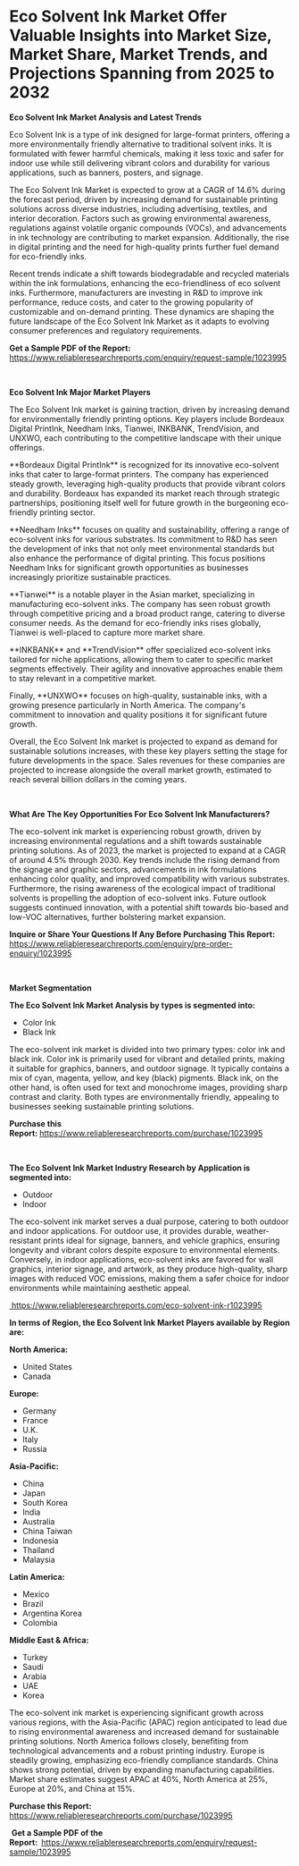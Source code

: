 <p><h1>Eco Solvent Ink Market Offer Valuable Insights into Market Size, Market Share, Market Trends, and Projections Spanning from 2025 to 2032</h1></p><p><strong>Eco Solvent Ink Market Analysis and Latest Trends</strong></p>
<p><p>Eco Solvent Ink is a type of ink designed for large-format printers, offering a more environmentally friendly alternative to traditional solvent inks. It is formulated with fewer harmful chemicals, making it less toxic and safer for indoor use while still delivering vibrant colors and durability for various applications, such as banners, posters, and signage.</p><p>The Eco Solvent Ink Market is expected to grow at a CAGR of 14.6% during the forecast period, driven by increasing demand for sustainable printing solutions across diverse industries, including advertising, textiles, and interior decoration. Factors such as growing environmental awareness, regulations against volatile organic compounds (VOCs), and advancements in ink technology are contributing to market expansion. Additionally, the rise in digital printing and the need for high-quality prints further fuel demand for eco-friendly inks.</p><p>Recent trends indicate a shift towards biodegradable and recycled materials within the ink formulations, enhancing the eco-friendliness of eco solvent inks. Furthermore, manufacturers are investing in R&D to improve ink performance, reduce costs, and cater to the growing popularity of customizable and on-demand printing. These dynamics are shaping the future landscape of the Eco Solvent Ink Market as it adapts to evolving consumer preferences and regulatory requirements.</p></p>
<p><strong>Get a Sample PDF of the Report:&nbsp;</strong> <a href="https://www.reliableresearchreports.com/enquiry/request-sample/1023995?utm_campaign=2030&utm_medium=2&utm_source=Github&utm_content=ia&utm_term=17042025&utm_id=eco-solvent-ink">https://www.reliableresearchreports.com/enquiry/request-sample/1023995</a></p>
<p>&nbsp;</p>
<p><strong>Eco Solvent Ink Major Market Players</strong></p>
<p><p>The Eco Solvent Ink market is gaining traction, driven by increasing demand for environmentally friendly printing options. Key players include Bordeaux Digital PrintInk, Needham Inks, Tianwei, INKBANK, TrendVision, and UNXWO, each contributing to the competitive landscape with their unique offerings.</p><p>**Bordeaux Digital PrintInk** is recognized for its innovative eco-solvent inks that cater to large-format printers. The company has experienced steady growth, leveraging high-quality products that provide vibrant colors and durability. Bordeaux has expanded its market reach through strategic partnerships, positioning itself well for future growth in the burgeoning eco-friendly printing sector.</p><p>**Needham Inks** focuses on quality and sustainability, offering a range of eco-solvent inks for various substrates. Its commitment to R&D has seen the development of inks that not only meet environmental standards but also enhance the performance of digital printing. This focus positions Needham Inks for significant growth opportunities as businesses increasingly prioritize sustainable practices.</p><p>**Tianwei** is a notable player in the Asian market, specializing in manufacturing eco-solvent inks. The company has seen robust growth through competitive pricing and a broad product range, catering to diverse consumer needs. As the demand for eco-friendly inks rises globally, Tianwei is well-placed to capture more market share.</p><p>**INKBANK** and **TrendVision** offer specialized eco-solvent inks tailored for niche applications, allowing them to cater to specific market segments effectively. Their agility and innovative approaches enable them to stay relevant in a competitive market.</p><p>Finally, **UNXWO** focuses on high-quality, sustainable inks, with a growing presence particularly in North America. The company's commitment to innovation and quality positions it for significant future growth.</p><p>Overall, the Eco Solvent Ink market is projected to expand as demand for sustainable solutions increases, with these key players setting the stage for future developments in the space. Sales revenues for these companies are projected to increase alongside the overall market growth, estimated to reach several billion dollars in the coming years.</p></p>
<p>&nbsp;</p>
<p><strong>What Are The Key Opportunities For Eco Solvent Ink Manufacturers?</strong></p>
<p><p>The eco-solvent ink market is experiencing robust growth, driven by increasing environmental regulations and a shift towards sustainable printing solutions. As of 2023, the market is projected to expand at a CAGR of around 4.5% through 2030. Key trends include the rising demand from the signage and graphic sectors, advancements in ink formulations enhancing color quality, and improved compatibility with various substrates. Furthermore, the rising awareness of the ecological impact of traditional solvents is propelling the adoption of eco-solvent inks. Future outlook suggests continued innovation, with a potential shift towards bio-based and low-VOC alternatives, further bolstering market expansion.</p></p>
<p><strong>Inquire or Share Your Questions If Any Before Purchasing This Report:</strong> <a href="https://www.reliableresearchreports.com/enquiry/pre-order-enquiry/1023995?utm_campaign=2030&utm_medium=2&utm_source=Github&utm_content=ia&utm_term=17042025&utm_id=eco-solvent-ink">https://www.reliableresearchreports.com/enquiry/pre-order-enquiry/1023995</a></p>
<p>&nbsp;</p>
<p><strong>Market Segmentation</strong></p>
<p><strong>The Eco Solvent Ink Market Analysis by types is segmented into:</strong></p>
<p><ul><li>Color Ink</li><li>Black Ink</li></ul></p>
<p><p>The eco-solvent ink market is divided into two primary types: color ink and black ink. Color ink is primarily used for vibrant and detailed prints, making it suitable for graphics, banners, and outdoor signage. It typically contains a mix of cyan, magenta, yellow, and key (black) pigments. Black ink, on the other hand, is often used for text and monochrome images, providing sharp contrast and clarity. Both types are environmentally friendly, appealing to businesses seeking sustainable printing solutions.</p></p>
<p><strong>Purchase this Report:&nbsp;</strong><a href="https://www.reliableresearchreports.com/purchase/1023995?utm_campaign=2030&utm_medium=2&utm_source=Github&utm_content=ia&utm_term=17042025&utm_id=eco-solvent-ink">https://www.reliableresearchreports.com/purchase/1023995</a></p>
<p>&nbsp;</p>
<p><strong>The Eco Solvent Ink Market Industry Research by Application is segmented into:</strong></p>
<p><ul><li>Outdoor</li><li>Indoor</li></ul></p>
<p><p>The eco-solvent ink market serves a dual purpose, catering to both outdoor and indoor applications. For outdoor use, it provides durable, weather-resistant prints ideal for signage, banners, and vehicle graphics, ensuring longevity and vibrant colors despite exposure to environmental elements. Conversely, in indoor applications, eco-solvent inks are favored for wall graphics, interior signage, and artwork, as they produce high-quality, sharp images with reduced VOC emissions, making them a safer choice for indoor environments while maintaining aesthetic appeal.</p></p>
<p><a href="https://www.reliableresearchreports.com/eco-solvent-ink-r1023995?utm_campaign=2030&utm_medium=2&utm_source=Github&utm_content=ia&utm_term=17042025&utm_id=eco-solvent-ink">&nbsp;https://www.reliableresearchreports.com/eco-solvent-ink-r1023995</a></p>
<p><strong>In terms of Region, the Eco Solvent Ink Market Players available by Region are:</strong></p>
<p>
    <p> <strong> North America: </strong>
        <ul>
            <li>United States</li>
            <li>Canada</li>
        </ul>
        </p> 
    <p> <strong> Europe: </strong>
        <ul>
            <li>Germany</li>
            <li>France</li>
            <li>U.K.</li>
            <li>Italy</li>
            <li>Russia</li>
        </ul>
        </p> 
    <p> <strong> Asia-Pacific: </strong>
        <ul>
            <li>China</li>
            <li>Japan</li>
            <li>South Korea</li>
            <li>India</li>
            <li>Australia</li>
            <li>China Taiwan</li>
            <li>Indonesia</li>
            <li>Thailand</li>
            <li>Malaysia</li>
        </ul>
        </p> 
    <p> <strong> Latin America: </strong>
        <ul>
            <li>Mexico</li>
            <li>Brazil</li>
            <li>Argentina Korea</li>
            <li>Colombia</li>
        </ul>
        </p> 
    <p> <strong> Middle East & Africa: </strong>
        <ul>
            <li>Turkey</li>
            <li>Saudi</li>
            <li>Arabia</li>
            <li>UAE</li>
            <li>Korea</li>
        </ul>
    </p>
    </p>
<p><p>The eco-solvent ink market is experiencing significant growth across various regions, with the Asia-Pacific (APAC) region anticipated to lead due to rising environmental awareness and increased demand for sustainable printing solutions. North America follows closely, benefiting from technological advancements and a robust printing industry. Europe is steadily growing, emphasizing eco-friendly compliance standards. China shows strong potential, driven by expanding manufacturing capabilities. Market share estimates suggest APAC at 40%, North America at 25%, Europe at 20%, and China at 15%.</p></p>
<p><strong>Purchase this Report: </strong><a href="https://www.reliableresearchreports.com/purchase/1023995?utm_campaign=2030&utm_medium=2&utm_source=Github&utm_content=ia&utm_term=17042025&utm_id=eco-solvent-ink">https://www.reliableresearchreports.com/purchase/1023995</a></p>
<p>&nbsp;<strong>Get a Sample PDF of the Report:&nbsp;&nbsp;</strong><a href="https://www.reliableresearchreports.com/enquiry/request-sample/1023995?utm_campaign=2030&utm_medium=2&utm_source=Github&utm_content=ia&utm_term=17042025&utm_id=eco-solvent-ink">https://www.reliableresearchreports.com/enquiry/request-sample/1023995</a></p>
<p><strong></strong></p>
<p><p></p><p></p><p></p></p>